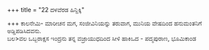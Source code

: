 +++
title = "22 ದಳವೆರಡ ಹಿನ್ದಿಕ್ಕಿ"

+++
ಕಾಲನೇಮಿ- ಮಾರೀಚನ ಮಗ, ಸಂಜೀವಿನಿಯನ್ನು ತರುವಾಗ, ಮುನಿಯ ವೇಷದಿಂದ ಹನುಮಂತನಿಗೆ ಅಡ್ಡಿಪಡಿಸಿದವನು.  
ಬಲ>ವಲ ಒಬ್ಬರಾಕ್ಷಸ ಇಂದ್ರನು ತನ್ನ ವಜ್ರಾಯುಧದಿಂದ ಸೀಳಿ ಹಾಕಿಒದ - ಪದ್ಮಪುರಾಣ, ಭೂಮಿಕಾಂಡ